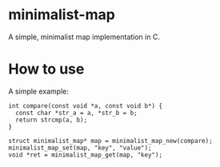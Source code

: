 # minimalist-map

A simple, minimalist map implementation in C.

# How to use

A simple example:
```
int compare(const void *a, const void b*) {
  const char *str_a = a, *str_b = b;
  return strcmp(a, b);
}

struct minimalist_map* map = minimalist_map_new(compare);
minimalist_map_set(map, "key", "value"); 
void *ret = minimalist_map_get(map, "key");
```

